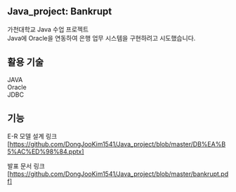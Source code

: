 ## Java_project: Bankrupt

가천대학교 Java 수업 프로젝트<br/>
Java에 Oracle을 연동하여 은행 업무 시스템을 구현하려고 시도했습니다.

## 활용 기술
JAVA<br/>
Oracle<br/>
JDBC

## 기능
E-R 모델 설계 링크<br/>
[https://github.com/DongJooKim1541/Java_project/blob/master/DB%EA%B5%AC%ED%98%84.pptx]

발표 문서 링크<br/>
[https://github.com/DongJooKim1541/Java_project/blob/master/bankrupt.pdf]
